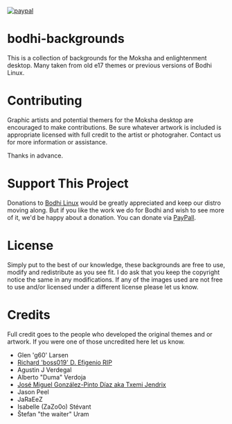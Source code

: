 [![paypal](https://www.paypalobjects.com/en_US/i/btn/btn_donate_SM.gif)](https://www.paypal.com/paypalme/rbtylee)

# bodhi-backgrounds

This is a collection of backgrounds for the Moksha and enlightenment desktop. Many taken from old e17 themes or previous versions of Bodhi Linux.

# Contributing

Graphic artists and potential themers for the Moksha desktop are encouraged to make contributions. Be sure whatever artwork is included is appropriate licensed with full credit to the artist or photograher. Contact us for more information or assistance.

Thanks in advance.

# Support This Project

Donations to [Bodhi Linux](https://www.bodhilinux.com/donate/) would be greatly appreciated and keep our distro moving along. But if you like the work we do for Bodhi and wish to see more of it, we'd be happy about a donation. You can donate via [PayPall](https://www.paypal.com/paypalme/rbtylee).

# License

Simply put to the best of our knowledge, these backgrounds are free to use, modify and redistribute as you see fit. I do ask that you keep the copyright notice the same in any modifications. If any of the images used are not free to use and/or licensed under a different license please let us know. 

# Credits

Full credit goes to the people who developed the original themes and or artwork. If you were one of those uncredited here let us know.

* Glen 'g60' Larsen
* [Richard 'boss019' D. Efigenio ](https://www.deviantart.com/boss019) [RIP](https://forums.wincustomize.com/426402/sad)
* Agustin J Verdegal
* Alberto "Duma" Verdoja
* [José Miguel González-Pinto Díaz aka Txemi Jendrix](https://www.txemijendrix.com/index.php/en/galleries/wallpapers)
* Jason Peel
* JaRaEeZ
* Isabelle (ZaZo0o) Stévant
* Štefan "the waiter" Uram

